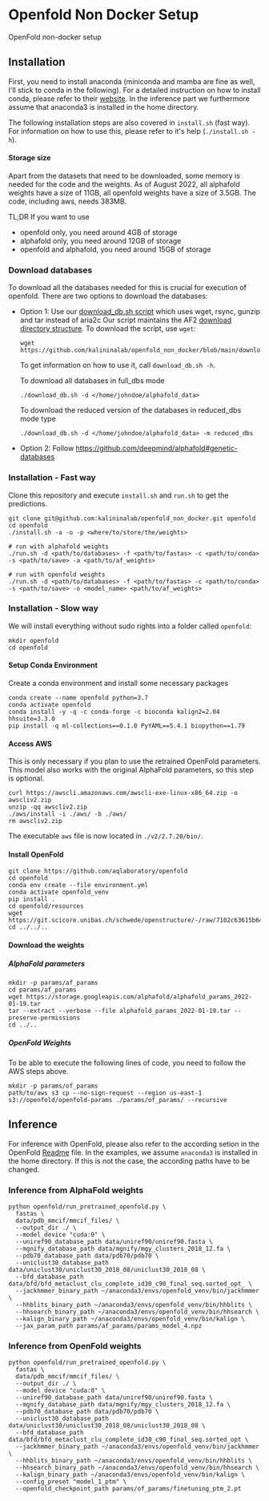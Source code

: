# Openfold Non Docker Setup
OpenFold non-docker setup

## Installation

First, you need to install anaconda (miniconda and mamba are fine as well, I'll stick to conda in the following). For a detailed instruction on how to install conda, please refer to their [website](https://docs.anaconda.com/anaconda/install/). In the inference part we furthermore assume that anaconda3 is installed in the home directory.

The following installation steps are also covered in `install.sh` (fast way). For information on how to use this, please refer to it's help (`./install.sh -h`).

#### Storage size

Apart from the datasets that need to be downloaded, some memory is needed for the code and the weights. As of August 2022, all alphafold weights have a size of 11GB, all openfold weights have a size of 3.5GB. The code, including aws, needs 383MB.

TL;DR
If you want to use

* openfold only, you need around 4GB of storage
* alphafold only, you need around 12GB of storage
* openfold and alphafold, you need around 15GB of storage

### Download databases

To download all the databases needed for this is crucial for execution of openfold. There are two options to download the databases:

- Option 1: Use our [download_db.sh script](https://github.com/kalininalab/openfold_non_docker/blob/main/download_db.sh) which uses wget, rsync, gunzip and tar instead of aria2c
  Our script maintains the AF2 [download directory structure](https://github.com/deepmind/alphafold#genetic-databases). To download the script, use `wget`:
  
  ```shell
  wget https://github.com/kalininalab/openfold_non_docker/blob/main/download_db.sh
  ```
  
  To get information on how to use it, call `download_db.sh -h`.

  To download all databases in full_dbs mode
  ```shell
  ./download_db.sh -d </home/johndoe/alphafold_data>
  ```

  To download the reduced version of the databases in reduced_dbs mode type
  ```shell
  ./download_db.sh -d </home/johndoe/alphafold_data> -m reduced_dbs
  ```
- Option 2: Follow https://github.com/deepmind/alphafold#genetic-databases

### Installation - Fast way

Clone this repository and execute `install.sh` and `run.sh` to get the predictions.

```shell
git clone git@github.com:kalininalab/openfold_non_docker.git openfold
cd openfold
./install.sh -a -o -p <where/to/store/the/weights>

# run with alphafold weights
./run.sh -d <path/to/databases> -f <path/to/fastas> -c <path/to/conda> -s <path/to/save> -a <path/to/af_weights>

# run with openfold weights
./run.sh -d <path/to/databases> -f <path/to/fastas> -c <path/to/conda> -s <path/to/save> -o <model_name> <path/to/af_weights>
```

### Installation - Slow way

We will install everything without sudo rights into a folder called `openfold`:

```shell
mkdir openfold
cd openfold
```

#### Setup Conda Environment

Create a conda environment and install some necessary packages

```shell
conda create --name openfold python=3.7
conda activate openfold
conda install -y -q -c conda-forge -c bioconda kalign2=2.04 hhsuite=3.3.0
pip install -q ml-collections==0.1.0 PyYAML==5.4.1 biopython==1.79
```

#### Access AWS

This is only necessary if you plan to use the retrained OpenFold parameters. This model also works with the original AlphaFold parameters, so this step is optional.

```shell
curl https://awscli.amazonaws.com/awscli-exe-linux-x86_64.zip -o awscliv2.zip
unzip -qq awscliv2.zip
./aws/install -i ./aws/ -b ./aws/
rm awscliv2.zip
```
The executable `aws` file is now located in `./v2/2.7.20/bin/`.

#### Install OpenFold

```shell
git clone https://github.com/aqlaboratory/openfold
cd openfold
conda env create --file environment.yml
conda activate openfold_venv
pip install .
cd openfold/resources
wget https://git.scicore.unibas.ch/schwede/openstructure/-/raw/7102c63615b64735c4941278d92b554ec94415f8/modules/mol/alg/src/stereo_chemical_props.txt
cd ../../..
```

#### Download the weights

##### AlphaFold parameters
```shell
mkdir -p params/af_params
cd params/af_params
wget https://storage.googleapis.com/alphafold/alphafold_params_2022-01-19.tar
tar --extract --verbose --file alphafold_params_2022-01-19.tar --preserve-permissions
cd ../..
```

##### OpenFold Weights

To be able to execute the following lines of code, you need to follow the AWS steps above.

```shell
mkdir -p params/of_params
path/to/aws s3 cp --no-sign-request --region us-east-1 s3://openfold/openfold-params ./params/of_params/ --recursive
```

## Inference

For inference with OpenFold, please also refer to the according setion in the OpenFold [Readme](https://github.com/aqlaboratory/openfold#inference) file. In the examples, we assume `anaconda3` is installed in the home directory. If this is not the case, the according paths have to be changed.

### Inference from AlphaFold weights

```shell
python openfold/run_pretrained_openfold.py \
  fastas \
  data/pdb_mmcif/mmcif_files/ \
  --output_dir ./ \
  --model_device "cuda:0" \
  --uniref90_database_path data/uniref90/uniref90.fasta \
  --mgnify_database_path data/mgnify/mgy_clusters_2018_12.fa \
  --pdb70_database_path data/pdb70/pdb70 \
  --uniclust30_database_path data/uniclust30/uniclust30_2018_08/uniclust30_2018_08 \
  --bfd_database_path data/bfd/bfd_metaclust_clu_complete_id30_c90_final_seq.sorted_opt_ \
  --jackhmmer_binary_path ~/anaconda3/envs/openfold_venv/bin/jackhmmer \
  --hhblits_binary_path ~/anaconda3/envs/openfold_venv/bin/hhblits \
  --hhsearch_binary_path ~/anaconda3/envs/openfold_venv/bin/hhsearch \
  --kalign_binary_path ~/anaconda3/envs/openfold_venv/bin/kalign \
  --jax_param_path params/af_params/params_model_4.npz
```

### Inference from OpenFold weights

```shell
python openfold/run_pretrained_openfold.py \
  fastas \
  data/pdb_mmcif/mmcif_files/ \
  --output_dir ./ \
  --model_device "cuda:0" \
  --uniref90_database_path data/uniref90/uniref90.fasta \
  --mgnify_database_path data/mgnify/mgy_clusters_2018_12.fa \
  --pdb70_database_path data/pdb70/pdb70 \
  --uniclust30_database_path data/uniclust30/uniclust30_2018_08/uniclust30_2018_08 \
  --bfd_database_path data/bfd/bfd_metaclust_clu_complete_id30_c90_final_seq.sorted_opt \
  --jackhmmer_binary_path ~/anaconda3/envs/openfold_venv/bin/jackhmmer \
  --hhblits_binary_path ~/anaconda3/envs/openfold_venv/bin/hhblits \
  --hhsearch_binary_path ~/anaconda3/envs/openfold_venv/bin/hhsearch \
  --kalign_binary_path ~/anaconda3/envs/openfold_venv/bin/kalign \
  --config_preset "model_1_ptm" \
  --openfold_checkpoint_path params/of_params/finetuning_ptm_2.pt
```










